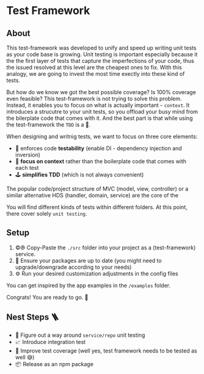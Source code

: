 # Test Framework

## About

This test-framework was developed to unify and speed up writing unit tests as your code base is growing. Unit testing is important especially because it the the first layer of tests that capture the imperfections of your code, thus the issued resolved at this level are the cheapest ones to fix. With this analogy, we are going to invest the most time exectly into these kind of tests.

But how do we know we got the best possible coverage? Is 100% coverage even feasible? This test-framework is not trying to solve this problem. Instead, it enables you to focus on what is actually important - `context`. It introduces a strucutre to your unit tests, so you offload your busy mind from the bilerplate code that comes with it. And the best part is that while using the test-framework the `TDD` is a 🍰.

When designing and writnig tests, we want to focus on three core elements:

- 🧪 enforces code **testability** (enable DI - dependency injection and inversion)
- 💬 **focus on context** rather than the boilerplate code that comes with each test
- 🕹️ **simplifies TDD** (which is not always convenient)

The popular code/project structure of MVC (model, view, controller) or a similar alternative HDS (handler, domain, service) are the core of the

You will find different kinds of tests within different folders. At this point, there cover solely `unit testing`.

## Setup

1. ©℗ Copy-Paste the `./src` folder into your project as a (test-framework) service.
2. 📆 Ensure your packages are up to date (you might need to upgrade/downgrade according to your needs)
3. ⚙️ Run your desired customization adjustments in the config files

You can get inspired by the app examples in the `/examples` folder.

Congrats! You are ready to go. 🍻

## Nest Steps 🪜

- 💭 Figure out a way around `service/repo` unit testing
- 📈 Introduce integration test
- 🧪 Improve test coverage (well yes, test framework needs to be tested as well 😅)
- 📦 Release as an npm package

